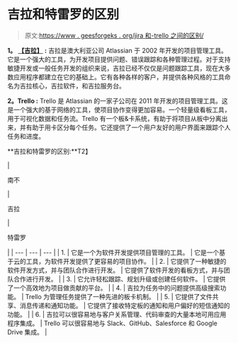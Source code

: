 # 吉拉和特雷罗的区别

> 原文:[https://www . geesforgeks . org/jira 和-trello 之间的区别/](https://www.geeksforgeeks.org/difference-between-jira-and-trello/)

**1。** [**【吉拉】**](https://www.geeksforgeeks.org/introduction-of-jira/) **:**
吉拉是澳大利亚公司 Atlassian 于 2002 年开发的项目管理工具。它是一个强大的工具，为开发项目提供问题、错误跟踪和各种管理过程。对于支持敏捷开发或一般任务开发的组织来说，吉拉已经不仅仅是问题跟踪工具，现在大多数应用程序都建立在它的基础上。它有各种各样的客户，并提供各种风格的工具命名为吉拉核心，吉拉软件，和吉拉服务台。

**2。Trello :**
Trello 是 Atlassian 的一家子公司在 2011 年开发的项目管理工具。这是一个强大的基于网络的工具，使项目协作变得更加容易。一个轻量级看板工具，用于可视化数据和任务流。Trello 有一个板&卡系统，有助于将项目从板中分离出来，并有助于用卡区分每个任务。它还提供了一个用户友好的用户界面来跟踪个人任务和进度。

**吉拉和特雷罗的区别:**T2】

| 

南不

 | 

吉拉

 | 

特雷罗

 |
| --- | --- | --- |
| 1. | 它是一个为软件开发提供项目管理的工具。 | 它是一个基于云的工具，为软件开发提供了更容易的项目协作。 |
| 2. | 它提供了一种敏捷的软件开发方式，并与团队合作进行开发。 | 它提供了软件开发的看板方式，并与团队合作进行开发。 |
| 3. | 它允许轻松跟踪、规划升级或创建任何软件。 | 它提供了一个高效地为项目做贡献的平台。 |
| 4. | 吉拉为任务中的问题提供高级搜索功能。 | Trello 为管理任务提供了一种先进的板卡机制。 |
| 5. | 它提供了文件共享、消息传递和通知功能。 | 它提供了接收特定板的通知和用户偏好的短信通知的功能。 |
| 6. | 吉拉可以很容易地与客户关系管理、代码审查的大量本地可用应用程序集成。 | Trello 可以很容易地与 Slack、GitHub、Salesforce 和 Google Drive 集成。 |